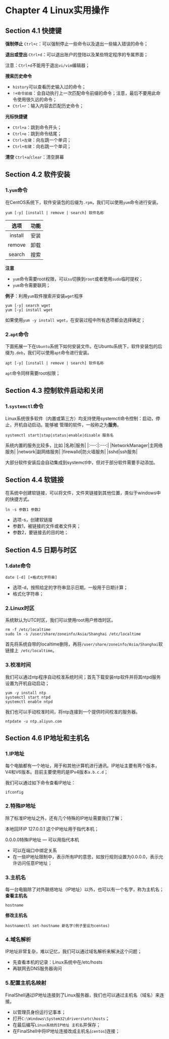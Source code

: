 Chapter 4 Linux实用操作
===========================================
## Section 4.1 快捷键
**强制停止**
`Ctrl+c`：可以强制停止一些命令以及退出一些输入错误的命令；

**退出或登出**
`Ctrl+d`：可以退出账户的登陆以及某些特定程序的专属界面；

注意：`Ctrl+d`不能用于退出`vi/vim`编辑器；

**搜索历史命令**
- `history`可以查看历史输入过的命令；
- `!+命令前缀`：会自动执行上一次匹配命令前缀的命令；注意，最后不要用此命令使用很久远的命令；
- `Ctrl+r`：输入内容去匹配历史命令；


**光标快捷键**
- `Ctrl+a`：跳到命令开头；
- `Ctrl+e`：跳到命令结尾；
- `Ctrl+左键`：向左跳一个单词；
- `Ctrl+右键`：向右跳一个单词；

**清空**
`Ctrl+a`/`clear`：清空屏幕

## Section 4.2 软件安装
### 1.`yum`命令
在CentOS系统下，软件安装包的后缀为`.rpm`，我们可以使用`yum`命令进行安装。
```
yum [-y] [install | remove | search] 软件名称
```
|选项|功能|
|:---:|:-:|
|install| 安装|
|remove|卸载|
|search|搜索|

**注意**
- `yum`命令需要root权限，可以`su`切换到`root`或者使用`sudo`临时提权；
- `yum`命令需要联网；

**例子**：利用`yum`软件搜索并安装`wget`程序
```
yum [-y] search wget
yum [-y] install wget
```
如果使用`yum -y install wget`，在安装过程中所有选项都会选择确定；



### 2.`apt`命令
下面拓展一下在`Ubuntu`系统下如何安装文件。在Ubuntu系统下，软件安装包的后缀为`.deb`，我们可以使用`apt`命令进行安装。
```
apt [-y] [install | remove | search] 软件名称
```
`apt`命令同样需要root权限；


## Section 4.3 控制软件启动和关闭
### 1.`systemctl`命令
Linux系统很多软件（内置或第三方）均支持使用systemctl命令控制：启动，停止，开机自动启动。能够被 管理的软件，一般称之为**服务**。
```
systemctl start|stop|status|enable|disable 服务名
```
系统内置的服务比较多，比如
|名称|服务|
|:---:|:---:|
|NetworkManager|主网络服务|
|network|副网络服务|
|firewalld|防火墙服务|
|sshd|ssh服务|

大部分软件安装后会自动集成到systemctl中，但对于部分软件需要手动添加。

## Section 4.4 软链接
在系统中创建软链接，可以将文件，文件夹链接到其他位置，类似于windows中的快捷方式。

```
ln -s 参数1 参数2
```
- 选项-s，创建软链接
- 参数1，被链接的文件或者文件夹；
- 参数2，要链接去的目的地；

## Section 4.5 日期与时区
### 1.date命令
```
date [-d] [+格式化字符串]
```
- 选项-d，按照给定的字符串显示日期，一般用于日期计算；
- 格式化字符串；

### 2.Linux时区
系统默认为UTC时区，我们可以使用root用户修改时区。
```
rm -f /etc/localtime
sudo ln -s /user/share/zoneinfo/Asia/Shanghai /etc/localtime
```
首先将系统自带的localtime删除，再将`/user/share/zoneinfo/Asia/Shanghai`软链接上` /etc/localtime`。

### 3.校准时间
我们可以通过ntp程序自动校准系统时间；首先下载安装ntp软件并将其ntpd服务设置为开机自动启动；
```
yum -y install ntp
systemctl start ntpd
systemctl enable ntpd
```
我们也可以手动校准时间，将ntp连接到一个提供时间校准的服务器。
```
ntpdate -u ntp.aliyun.com
```

## Section 4.6 IP地址和主机名
### 1.IP地址
每个电脑都有一个地址，用于和其他计算机进行通讯。IP地址主要有两个版本，V4和V6版本。目前主要使用的是IPv4版本`a.b.c.d`；

我们可以通过如下命令查看IP地址：
```
ifconfig
```

### 2.特殊IP地址
除了标准IP地址之外，还有几个特殊的IP地址需要我们了解；

本地回环IP 127.0.0.1 这个IP地址用于指代本机；

0.0.0.0特殊IP地址
— 可以用指代本机
- 可以在端口中绑定关系
- 在一些IP地址限制中，表示所有IP的意思，如放行规则设置为0.0.0.0，表示允许访问任意IP地址；

### 3.主机名
每一台电脑除了对外联络地址（IP地址）以外，也可以有一个名字，称为主机名；
**查看主机名**
```
hostname
```
**修改主机名**
```
hostnamectl set-hostname 新名字(例子里设为centos)
```

### 4.域名解析
IP地址非常复杂，难以记忆，我们可以通过域名解析来解决这个问题；
- 先查看本机的记录：Linux系统中在/etc/hosts
- 再联网去DNS服务器询问
  
### 5.配置主机名映射
FinalShell通过IP地址连接到了Linux服务器，我们也可以通过主机名（域名）来连接。

- 以管理员身份运行记事本；
- 打开`C:\Windows\System32\drivers\etc\hosts`；
- 在最后编写`Linux系统的IP地址 主机名`并保存；
- 在FinalShell中将IP地址连接改成主机名(`centos`)连接；


